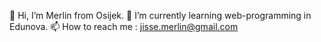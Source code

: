 👋 Hi, I’m Merlin from Osijek.
🌱 I’m currently learning web-programming in Edunova.
📫 How to reach me : jisse.merlin@gmail.com

